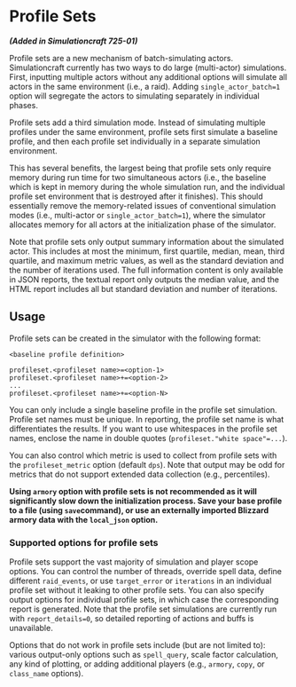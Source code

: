 # Profile Sets

**_(Added in Simulationcraft 725-01)_**

Profile sets are a new mechanism of batch-simulating actors. Simulationcraft currently has two ways to do large (multi-actor) simulations. First, inputting multiple actors without any additional options will simulate all actors in the same environment (i.e., a raid). Adding `single_actor_batch=1` option will segregate the actors to simulating separately in individual phases.

Profile sets add a third simulation mode. Instead of simulating multiple profiles under the same environment, profile sets first simulate a baseline profile, and then each profile set individually in a separate simulation environment.

This has several benefits, the largest being that profile sets only require memory during run time for two simultaneous actors (i.e., the baseline which is kept in memory during the whole simulation run, and the individual profile set environment that is destroyed after it finishes). This should essentially remove the memory-related issues of conventional simulation modes (i.e., multi-actor or `single_actor_batch=1`), where the simulator allocates memory for all actors at the initialization phase of the simulator.

Note that profile sets only output summary information about the simulated actor. This includes at most the minimum, first quartile, median, mean, third quartile, and maximum metric values, as well as the standard deviation and the number of iterations used. The full information content is only available in JSON reports, the textual report only outputs the median value, and the HTML report includes all but standard deviation and number of iterations.

## Usage

Profile sets can be created in the simulator with the following format:
```
<baseline profile definition>

profileset.<profileset name>=<option-1>
profileset.<profileset name>+=<option-2>
...
profileset.<profileset name>+=<option-N>
```

You can only include a single baseline profile in the profile set simulation. Profile set names must be unique. In reporting, the profile set name is what differentiates the results. If you want to use whitespaces in the profile set names, enclose the name in double quotes (```profileset."white space"=...```).

You can also control which metric is used to collect from profile sets with the ```profileset_metric``` option (default `dps`). Note that output may be odd for metrics that do not support extended data collection (e.g., percentiles).

**Using `armory` option with profile sets is not recommended as it will significantly slow down the initialization process. Save your base profile to a file (using `save`command), or use an externally imported Blizzard armory data with the `local_json` option.**

### Supported options for profile sets

Profile sets support the vast majority of simulation and player scope options. You can control the number of threads, override spell data, define different `raid_events`, or use `target_error` or `iterations` in an individual profile set without it leaking to other profile sets. You can also specify output options for individual profile sets, in which case the corresponding report is generated. Note that the profile set simulations are currently run with `report_details=0`, so detailed reporting of actions and buffs is unavailable.

Options that do not work in profile sets include (but are not limited to): various output-only options such as ```spell_query```, scale factor calculation, any kind of plotting, or adding additional players (e.g., ```armory```, ```copy```, or ```class_name``` options).